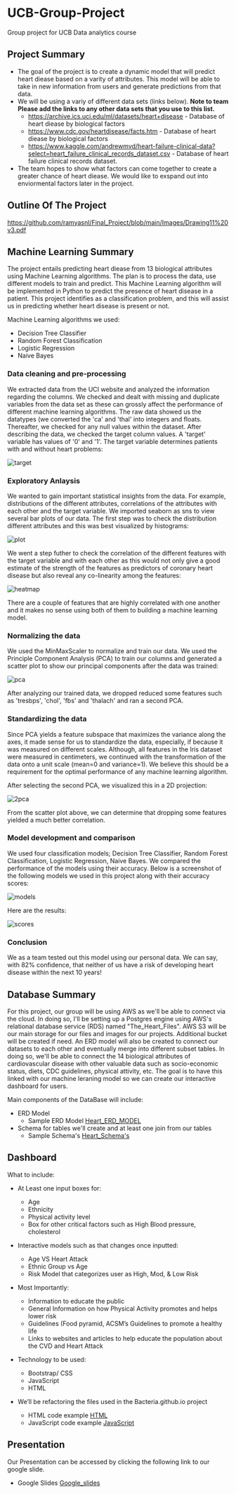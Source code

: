 # UCB-Group-Project
Group project for UCB Data analytics course


## Project Summary
- The goal of the project is to create a dynamic model that will predict heart diease based on a varity of attributes. This model will be able to take in new information from users and generate predictions from that data.
- We will be using a variy of different data sets (links below). __Note to team Please add the links to any other data sets that you use to this list.__
    * https://archive.ics.uci.edu/ml/datasets/heart+disease - Database of heart diease by biological factors
    * https://www.cdc.gov/heartdisease/facts.htm - Database of heart diease by biological factors
    * https://www.kaggle.com/andrewmvd/heart-failure-clinical-data?select=heart_failure_clinical_records_dataset.csv - Database of heart failure clinical records dataset.
- The team hopes to show what factors can come together to create a greater chance of heart diease. We would like to exspand out into enviormental factors later in the project.
## Outline Of The Project </br>
  https://github.com/ramyasnl/Final_Project/blob/main/Images/Drawing11%20v3.pdf

## Machine Learning Summary
The project entails predicting heart diease from 13 biological attributes using Machine Learning algorithms. The plan is to process the data, use different models to train and predict. This Machine Learning algorithm will be implemented in Python to predict the presence of heart disease in a patient. This project identifies as a classification problem, and this will assist us in predicting whether heart disease is present or not.

Machine Learning algorithms we used:

- Decision Tree Classifier
- Random Forest Classification
- Logistic Regression
- Naive Bayes

### Data cleaning and pre-processing 

We extracted data from the UCI website and analyzed the information regarding the columns. We checked and dealt with missing and duplicate variables from the data set as these can grossly affect the performance of different machine learning algorithms. The raw data showed us the datatypes (we converted the 'ca' and 'thal' into integers and floats. Thereafter, we checked for any null values within the dataset. After describing the data, we checked the target column values. A 'target' variable has values of '0' and '1'. The target variable determines patients with and without heart problems:

![target](https://github.com/UCB-Data-Analysis-Project/UCB-Group-Project/blob/kshah_branch/Images/target.png)

### Exploratory Anlaysis

We wanted to gain important statistical insights from the data. For example, distributions of the different attributes, correlations of the attributes with each other and the target variable. We imported seaborn as sns to view several bar plots of our data. The first step was to check the distribution different attributes and this was best visualized by histograms:

![plot](https://github.com/UCB-Data-Analysis-Project/UCB-Group-Project/blob/kshah_branch/Images/barplots.png)

We went a step futher to check the correlation of the different features with the target variable and with each other as this would not only give a good estimate of the strength of the features as predictors of coronary heart disease but also reveal any co-linearity among the features:

![heatmap](https://github.com/UCB-Data-Analysis-Project/UCB-Group-Project/blob/kshah_branch/Images/heatmap.png)

There are a couple of features that are highly correlated with one another and it makes no sense using both of them to building a machine learning model.


### Normalizing the data

We used the MinMaxScaler to normalize and train our data. We used the Principle Component Analysis (PCA) to train our columns and generated a scatter plot to show our principal components after the data was trained:

![pca](https://github.com/UCB-Data-Analysis-Project/UCB-Group-Project/blob/kshah_branch/Images/pca.png)

After analyzing our trained data, we dropped reduced some features such as 'tresbps', 'chol', 'fbs' and 'thalach' and ran a second PCA. 


### Standardizing the data

Since PCA yields a feature subspace that maximizes the variance along the axes, it made sense for us to standardize the data, especially, if because it was measured on different scales. Although, all features in the Iris dataset were measured in centimeters, we continued with the transformation of the data onto a unit scale (mean=0 and variance=1). We believe this should be a requirement for the optimal performance of any machine learning algorithm.

After selecting the second PCA, we visualized this in a 2D projection:

![2pca](https://github.com/UCB-Data-Analysis-Project/UCB-Group-Project/blob/kshah_branch/Images/2componentpca.png)

From the scatter plot above, we can determine that dropping some features yielded a much better correlation.

### Model development and comparison  

We used four classification models; Decision Tree Classifier, Random Forest Classification, Logistic Regression, Naive Bayes. We compared the performance of the models using their accuracy. Below is a screenshot of the following models we used in this project along with their accuracy scores:

![models](https://github.com/UCB-Data-Analysis-Project/UCB-Group-Project/blob/kshah_branch/Images/models.png)

Here are the results:

![scores](https://github.com/UCB-Data-Analysis-Project/UCB-Group-Project/blob/kshah_branch/Images/accuracyplot.png)

### Conclusion 

We as a team tested out this model using our personal data. We can say, with 82% confidence, that neither of us have a risk of developing heart disease within the next 10 years!

## Database Summary
For this project, our group will be using AWS as we'll be able to connect via the cloud. In doing so, I'll be setting up a Postgres engine using AWS's relational database service (RDS) named "The_Heart_Files". AWS S3 will be our main storage for our files and images for our projects. Additional bucket will be created if need. An ERD model will also be created to connect our datasets to each other and eventually merge into different subset tables. In doing so, we'll be able to connect the 14 biological attributes of cardiovascular disease with other valuable data such as socio-economic status, diets, CDC guidelines, physical attivity, etc. The goal is to have this linked with our machine leraning model so we can create our interactive dashboard for users.

Main components of the DataBase will include:
  - ERD Model
    - Sample ERD Model [Heart_ERD_MODEL](https://github.com/UCB-Data-Analysis-Project/UCB-Group-Project/blob/main/DataBase%20Schemas/ERD.png)
  - Schema for tables we'll create and at least one join from our tables
    - Sample Schema's [Heart_Schema's](https://github.com/UCB-Data-Analysis-Project/UCB-Group-Project/blob/JP_Branch/DataBase%20Schemas/Heart_Schema.sql )

## Dashboard
What to include:
  - At Least one input boxes for:
    - Age
    - Ethnicity
    - Physical activity level
    - Box for other critical factors such as High Blood pressure, cholesterol
  
  - Interactive models such as that changes once inputted:
    - Age VS Heart Attack 
    - Ethnic Group vs Age
    - Risk Model that categorizes user as High, Mod, & Low Risk
  
  - Most Importantly:
    - Information to educate the public
    - General Information on how Physical Activity promotes and helps lower risk
    - Guidelines (Food pyramid, ACSM’s Guidelines to promote a healthy life
    - Links to websites and articles  to help educate the population about the CVD and Heart Attack

  - Technology to be used:
    - Bootstrap/ CSS
    - JavaScript
    - HTML

  - We’ll be refactoring the files used in the Bacteria.github.io project 
    - HTML code example [HTML](https://github.com/josafathpelayo/Bacteria.github.io/blob/main/index.html)
    - JavaScript code example [JavaScript](https://github.com/josafathpelayo/Bacteria.github.io/blob/main/static/js/charts.js)
 
## Presentation
Our Presentation can be accessed by clicking the following link to our google slide.
  - Google Slides [Google_slides](https://docs.google.com/presentation/d/1WX6MUs0cq7g9G2EG6IdcGtv79HahPKi21lpuY_8xx34/edit?usp=sharing)
 
